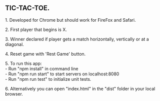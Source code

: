 <h2>TIC-TAC-TOE.</h2>

<p>1. Developed for Chrome but should work for FireFox and Safari.</p>

<p>2. First player that begins is X.</p>

<p>3. Winner declared if player gets a match horizontally, vertically or at a diagonal.</p>

<p>4. Reset game with 'Rest Game' button.</p>

<p>5. To run this app:
<br>- Run "npm install" in command line
<br>- Run "npm run start" to start servers on localhost:8080
<br>- Run "npm run test" to initialize unit tests.</p>

<p>6. Alternatively you can open "index.html" in the "dist" folder in your local browser.</p>